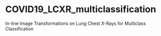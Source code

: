 # COVID19_LCXR_multiclassification
In-line Image Transformations on Lung Chest X-Rays for Multiclass Classification
